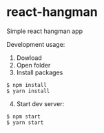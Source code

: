 # react-hangman
Simple react hangman app

Development usage:
1. Dowload
2. Open folder
3. Install packages
```
$ npm install 
$ yarn install
```
4. Start dev server: 
```
$ npm start
$ yarn start
```
